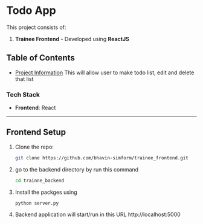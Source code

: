 # Todo App

This project consists of: 
1. **Trainee Frontend** - Developed using **ReactJS** 

## Table of Contents
- [Project Information](#project-information)
This will allow user to make todo list, edit and delete that list

### Tech Stack
- **Frontend**: React
---

## Frontend Setup 

1. Clone the repo:
   ```bash
   git clone https://github.com/bhavin-simform/trainee_frontend.git

1. go to the backend directory by run this command
   ```bash
   cd trainne_backend

2. Install the packges using 
    ```bash
    python server.py

3. Backend application will start/run in this URL http://localhost:5000
